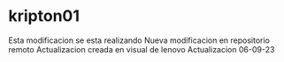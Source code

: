 # kripton01
Esta modificacion se esta realizando 
Nueva modificacion en repositorio remoto
Actualizacion creada en visual de lenovo
Actualizacion 06-09-23
